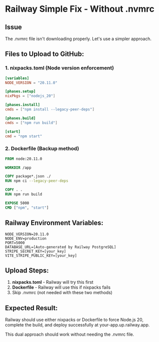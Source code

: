 # Railway Simple Fix - Without .nvmrc

## Issue
The .nvmrc file isn't downloading properly. Let's use a simpler approach.

## Files to Upload to GitHub:

### **1. nixpacks.toml** (Node version enforcement)
```toml
[variables]
NODE_VERSION = "20.11.0"

[phases.setup]
nixPkgs = ["nodejs_20"]

[phases.install]
cmds = ["npm install --legacy-peer-deps"]

[phases.build]
cmds = ["npm run build"]

[start]
cmd = "npm start"
```

### **2. Dockerfile** (Backup method)
```dockerfile
FROM node:20.11.0

WORKDIR /app

COPY package*.json ./
RUN npm ci --legacy-peer-deps

COPY . .
RUN npm run build

EXPOSE 5000
CMD ["npm", "start"]
```

## Railway Environment Variables:
```
NODE_VERSION=20.11.0
NODE_ENV=production
PORT=5000
DATABASE_URL=[Auto-generated by Railway PostgreSQL]
STRIPE_SECRET_KEY=[your_key]
VITE_STRIPE_PUBLIC_KEY=[your_key]
```

## Upload Steps:
1. **nixpacks.toml** - Railway will try this first
2. **Dockerfile** - Railway will use this if nixpacks fails
3. Skip .nvmrc (not needed with these two methods)

## Expected Result:
Railway should use either nixpacks or Dockerfile to force Node.js 20, complete the build, and deploy successfully at your-app.up.railway.app.

This dual approach should work without needing the .nvmrc file.